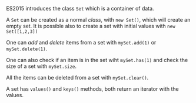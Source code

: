 ES2015 introduces the class `Set` which is a container of data. 

A `Set` can be created as a normal _class_, with `new Set()`, which will create an empty set. It is possible also to create a set with initial values with `new Set([1,2,3])`

One can _add_ and _delete_ items from a set with `mySet.add(1)` or `mySet.delete(1)`.

One can also check if an item is in the set wiht `mySet.has(1)` and check the size of a set with `mySet.size`.

All the items can be deleted from a set with `mySet.clear()`.

 A set has `values()` and `keys()` methods, both return an iterator with the values. 